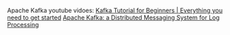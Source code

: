 Apache Kafka youtube vidoes: 
[Kafka Tutorial for Beginners | Everything you need to get started](https://www.youtube.com/watch?v=QkdkLdMBuL0&ab_channel=TechWorldwithNana)
[Apache Kafka: a Distributed Messaging System for Log Processing](https://www.youtube.com/watch?v=hNDjd9I_VGA&ab_channel=GauravSen)